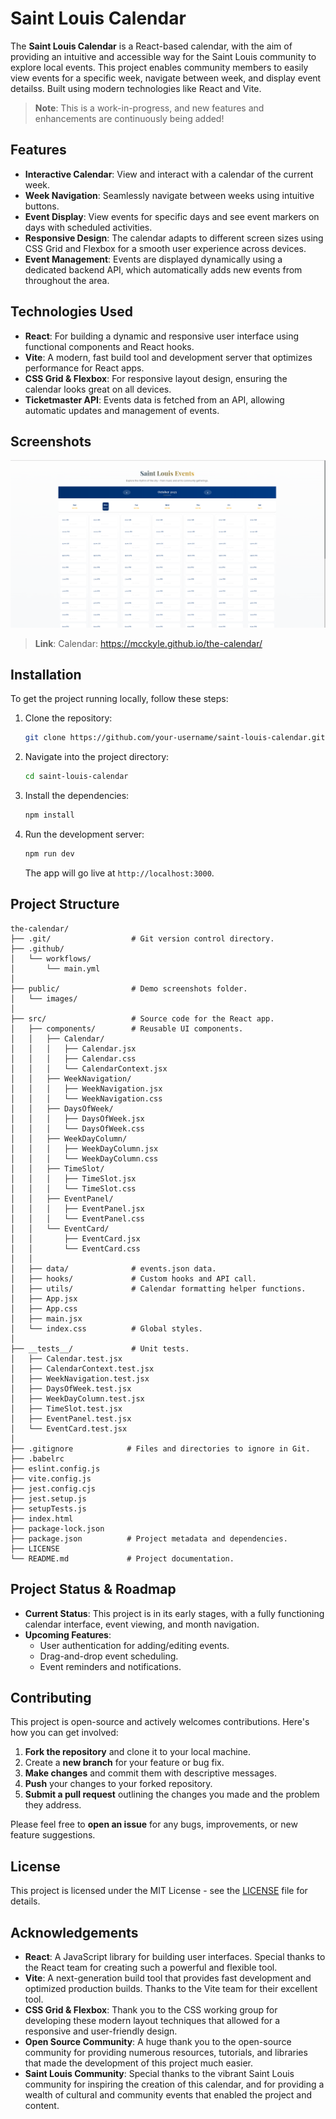 
# Saint Louis Calendar

The **Saint Louis Calendar** is a React-based calendar, with the aim of providing an intuitive and accessible way for the Saint Louis community to explore local events. This project enables community members to easily view events for a specific week, navigate between week, and display event detailss. Built using modern technologies like React and Vite.

> **Note**: This is a work-in-progress, and new features and enhancements are continuously being added!

## Features

- **Interactive Calendar**: View and interact with a calendar of the current week.
- **Week Navigation**: Seamlessly navigate between weeks using intuitive buttons.
- **Event Display**: View events for specific days and see event markers on days with scheduled activities.
- **Responsive Design**: The calendar adapts to different screen sizes using CSS Grid and Flexbox for a smooth user experience across devices.
- **Event Management**: Events are displayed dynamically using a dedicated backend API, which automatically adds new events from throughout the area.
  
## Technologies Used

- **React**: For building a dynamic and responsive user interface using functional components and React hooks.
- **Vite**: A modern, fast build tool and development server that optimizes performance for React apps.
- **CSS Grid & Flexbox**: For responsive layout design, ensuring the calendar looks great on all devices.
- **Ticketmaster API**: Events data is fetched from an API, allowing automatic updates and management of events.

## Screenshots

![Calendar Screenshot](./public/images/Screenshot_20251027_181451.png)

> **Link**: Calendar: https://mcckyle.github.io/the-calendar/

## Installation

To get the project running locally, follow these steps:

1. Clone the repository:
   ```bash
   git clone https://github.com/your-username/saint-louis-calendar.git
   ```

2. Navigate into the project directory:
   ```bash
   cd saint-louis-calendar
   ```

3. Install the dependencies:
   ```bash
   npm install
   ```

4. Run the development server:
   ```bash
   npm run dev
   ```

   The app will go live at `http://localhost:3000`.
   
## Project Structure

```
the-calendar/
├── .git/                  # Git version control directory.
├── .github/               
│   └── workflows/
│       └── main.yml
│
├── public/                # Demo screenshots folder.
│   └── images/
│
├── src/                   # Source code for the React app.
│   ├── components/        # Reusable UI components.
│   │   ├── Calendar/
│   │   │   ├── Calendar.jsx
│   │   │   ├── Calendar.css
│   │   │   └── CalendarContext.jsx
│   │   ├── WeekNavigation/
│   │   │   ├── WeekNavigation.jsx
│   │   │   └── WeekNavigation.css
│   │   ├── DaysOfWeek/
│   │   │   ├── DaysOfWeek.jsx
│   │   │   └── DaysOfWeek.css
│   │   ├── WeekDayColumn/
│   │   │   ├── WeekDayColumn.jsx
│   │   │   └── WeekDayColumn.css
│   │   ├── TimeSlot/
│   │   │   ├── TimeSlot.jsx
│   │   │   └── TimeSlot.css
│   │   ├── EventPanel/
│   │   │   ├── EventPanel.jsx
│   │   │   └── EventPanel.css
│   │   └── EventCard/
│   │       ├── EventCard.jsx
│   │       └── EventCard.css
│   │
│   ├── data/              # events.json data.
│   ├── hooks/             # Custom hooks and API call.
│   ├── utils/             # Calendar formatting helper functions.
│   ├── App.jsx
│   ├── App.css
│   ├── main.jsx
│   └── index.css          # Global styles.
│
├── __tests__/             # Unit tests.
│   ├── Calendar.test.jsx
│   ├── CalendarContext.test.jsx
│   ├── WeekNavigation.test.jsx
│   ├── DaysOfWeek.test.jsx
│   ├── WeekDayColumn.test.jsx
│   ├── TimeSlot.test.jsx
│   ├── EventPanel.test.jsx
│   └── EventCard.test.jsx
│
├── .gitignore            # Files and directories to ignore in Git.
├── .babelrc
├── eslint.config.js
├── vite.config.js
├── jest.config.cjs
├── jest.setup.js
├── setupTests.js
├── index.html
├── package-lock.json
├── package.json          # Project metadata and dependencies.
├── LICENSE
└── README.md             # Project documentation.
```

## Project Status & Roadmap

- **Current Status**: This project is in its early stages, with a fully functioning calendar interface, event viewing, and month navigation.
- **Upcoming Features**:
  - User authentication for adding/editing events.
  - Drag-and-drop event scheduling.
  - Event reminders and notifications.

## Contributing

This project is open-source and actively welcomes contributions. Here's how you can get involved:

1. **Fork the repository** and clone it to your local machine.
2. Create a **new branch** for your feature or bug fix.
3. **Make changes** and commit them with descriptive messages.
4. **Push** your changes to your forked repository.
5. **Submit a pull request** outlining the changes you made and the problem they address.

Please feel free to **open an issue** for any bugs, improvements, or new feature suggestions.

## License

This project is licensed under the MIT License - see the [LICENSE](LICENSE) file for details.

## Acknowledgements

- **React**: A JavaScript library for building user interfaces. Special thanks to the React team for creating such a powerful and flexible tool.
- **Vite**: A next-generation build tool that provides fast development and optimized production builds. Thanks to the Vite team for their excellent tool.
- **CSS Grid & Flexbox**: Thank you to the CSS working group for developing these modern layout techniques that allowed for a responsive and user-friendly design.
- **Open Source Community**: A huge thank you to the open-source community for providing numerous resources, tutorials, and libraries that made the development of this project much easier.
- **Saint Louis Community**: Special thanks to the vibrant Saint Louis community for inspiring the creation of this calendar, and for providing a wealth of cultural and community events that enabled the project and content.

